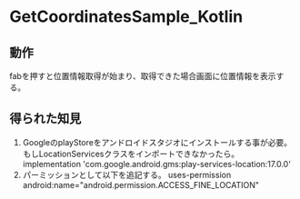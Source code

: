 # GetCoordinatesSample_Kotlin

## 動作

fabを押すと位置情報取得が始まり、取得できた場合画面に位置情報を表示する。


## 得られた知見

1. GoogleのplayStoreをアンドロイドスタジオにインストールする事が必要。もしLocationServicesクラスをインポートできなかったら。
  implementation 'com.google.android.gms:play-services-location:17.0.0'
1. パーミッションとして以下を追記する。 uses-permission android:name="android.permission.ACCESS_FINE_LOCATION"
